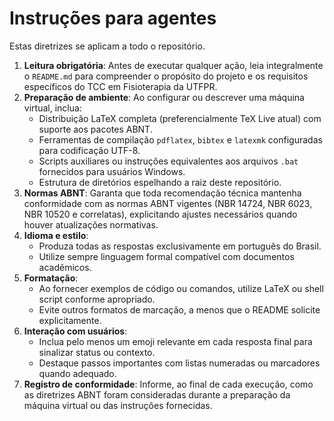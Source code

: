 # Instruções para agentes

Estas diretrizes se aplicam a todo o repositório.

1. **Leitura obrigatória**: Antes de executar qualquer ação, leia integralmente o `README.md` para compreender o propósito do projeto e os requisitos específicos do TCC em Fisioterapia da UTFPR.
2. **Preparação de ambiente**: Ao configurar ou descrever uma máquina virtual, inclua:
   - Distribuição LaTeX completa (preferencialmente TeX Live atual) com suporte aos pacotes ABNT.
   - Ferramentas de compilação `pdflatex`, `bibtex` e `latexmk` configuradas para codificação UTF-8.
   - Scripts auxiliares ou instruções equivalentes aos arquivos `.bat` fornecidos para usuários Windows.
   - Estrutura de diretórios espelhando a raiz deste repositório.
3. **Normas ABNT**: Garanta que toda recomendação técnica mantenha conformidade com as normas ABNT vigentes (NBR 14724, NBR 6023, NBR 10520 e correlatas), explicitando ajustes necessários quando houver atualizações normativas.
4. **Idioma e estilo**:
   - Produza todas as respostas exclusivamente em português do Brasil.
   - Utilize sempre linguagem formal compatível com documentos acadêmicos.
5. **Formatação**:
   - Ao fornecer exemplos de código ou comandos, utilize LaTeX ou shell script conforme apropriado.
   - Evite outros formatos de marcação, a menos que o README solicite explicitamente.
6. **Interação com usuários**:
   - Inclua pelo menos um emoji relevante em cada resposta final para sinalizar status ou contexto.
   - Destaque passos importantes com listas numeradas ou marcadores quando adequado.
7. **Registro de conformidade**: Informe, ao final de cada execução, como as diretrizes ABNT foram consideradas durante a preparação da máquina virtual ou das instruções fornecidas.
